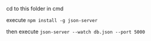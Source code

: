cd to this folder in cmd

execute ```npm install -g json-server```

then execute ```json-server --watch db.json --port 5000```

